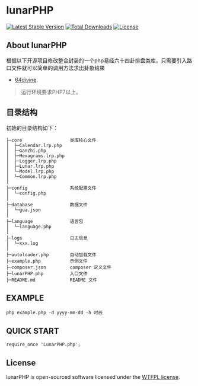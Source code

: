 lunarPHP
===============
[![Latest Stable Version](https://poser.pugx.org/jyil/lunar-php/v/stable)](https://packagist.org/packages/jyil/lunar-php)
[![Total Downloads](https://poser.pugx.org/jyil/lunar-php/downloads)](https://packagist.org/packages/jyil/lunar-php)
[![License](https://poser.pugx.org/jyil/lunar-php/license)](https://packagist.org/packages/jyil/lunar-php)


## About lunarPHP

根据以下开源项目修改整合封装的一个php易经六十四卦排盘类库，只需要引入路口文件就可以简单的调用方法求出卦象结果

- [64divine](https://github.com/tc31/64divine).



> 运行环境要求PHP7以上。

## 目录结构

初始的目录结构如下：

~~~
├─core           		类库核心文件
│  ├─Calendar.lrp.php
│  ├─GanZhi.php
│  ├─Hexagrams.lrp.php
│  ├─Logger.lrp.php
│  ├─Lunar.lrp.php
│  └─Model.lrp.php
│  └─Common.lrp.php
│
├─config                系统配置文件
│  └─config.php
│
├─database              数据文件
│  └─gua.json
│
├─language              语言包
│  └─language.php
│
├─logs               	日志信息
│  └─xxx.log
│
├─autoloader.php        自动加载文件
├─example.php           示例文件
├─composer.json         composer 定义文件
├─lunarPHP.php          入口文件
├─README.md             README 文件
~~~

## EXAMPLE

~~~
php example.php -d yyyy-mm-dd -h 时辰
~~~

## QUICK START
~~~
require_once 'LunarPHP.php';
~~~

## License

lunarPHP is open-sourced software licensed under the [WTFPL license](http://www.wtfpl.net/about/).